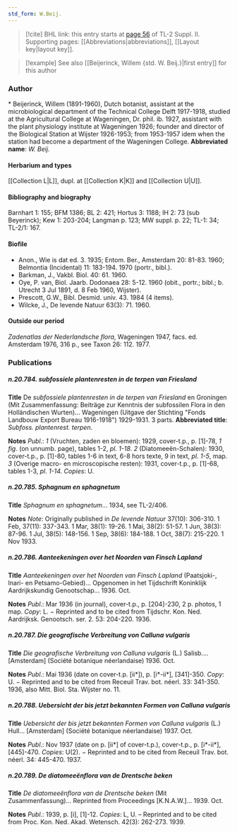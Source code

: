 ```yaml
---
std_form: W.Beij.
---
```


> [!cite] BHL link: this entry starts at [page 56](https://www.biodiversitylibrary.org/page/33265253) of TL-2 Suppl. II.
> Supporting pages: [[Abbreviations|abbreviations]], [[Layout key|layout key]].

> [!example] See also [[Beijerinck, Willem {std. W. Beij.}|first entry]] for this author

### Author

\* Beijerinck, Willem (1891-1960), Dutch botanist, assistant at the microbiological department of the Technical College Delft 1917-1918, studied at the Agricultural College at Wageningen, Dr. phil. ib. 1927, assistant with the plant physiology institute at Wageningen 1926; founder and director of the Biological Station at Wijster 1926-1953; from 1953-1957 idem when the station had become a department of the Wageningen College. 
**Abbreviated name**: *W. Beij.*

#### Herbarium and types

[[Collection L|L]], dupl. at [[Collection K|K]] and [[Collection U|U]].

#### Bibliography and biography

Barnhart 1: 155; BFM 1386; BL 2: 421; Hortus 3: 1188; IH 2: 73 (sub Beyerinck); Kew 1: 203-204; Langman p. 123; MW suppl. p. 22; TL-1: 34; TL-2/1: 167.

#### Biofile

- Anon., Wie is dat ed. 3. 1935; Entom. Ber., Amsterdam 20: 81-83. 1960; Belmontia (Incidental) 11: 183-194. 1970 (portr., bibl.).
- Barkman, J., Vakbl. Biol. 40: 61. 1960.
- Oye, P. van, Biol. Jaarb. Dodonaea 28: 5-12. 1960 (obit., portr.; bibl.; b. Utrecht 3 Jul 1891, d. 8 Feb 1960, Wijster).
- Prescott, G.W., Bibl. Desmid. univ. 43. 1984 (4 items).
- Wilcke, J., De levende Natuur 63(3): 71. 1960.

#### Outside our period

*Zadenatlas der Nederlandsche flora*, Wageningen 1947, facs. ed. Amsterdam 1976, 316 p., see Taxon 26: 112. 1977.

### Publications

##### n.20.784. subfossiele plantenresten in de terpen van Friesland

**Title**
De *subfossiele plantenresten in de terpen van Friesland* en Groningen (Mit Zusammenfassung: Beiträge zur Kenntnis der subfossilen Flora in den Holländischen Wurten)... Wageningen (Uitgave der Stichting "Fonds Landbouw Export Bureau 1916-1918") 1929-1931. 3 parts.
**Abbreviated title**: *Subfoss. plantenrest. terpen*.

**Notes**
*Publ*.: *1* (Vruchten, zaden en bloemen): 1929, cover-t.p., p. \[1\]-78, *1 fig*. (on unnumb. page), tables 1-2, *pl. 1-18.*
*2* (Diatomeeën-Schalen): 1930, cover-t.p., p. \[1\]-80, tables 1-6 in text, 6-8 hors texte, 9 in text, *pl. 1-5*, map.
*3* (Overige macro- en microscopische resten): 1931, cover-t.p., p. \[1\]-68, tables 1-3, *pl. 1-14.*
*Copies*: U.

##### n.20.785. Sphagnum en sphagnetum

**Title**
*Sphagnum en sphagnetum*... 1934, see TL-2/406.

**Notes**
*Note*: Originally published in *De levende Natuur* 37(10): 306-310. 1 Feb, 37(11): 337-343. 1 Mar, 38(1): 19-26. 1 Mai, 38(2): 51-57. 1 Jun, 38(3): 87-96. 1 Jul, 38(5): 148-156. 1 Sep, 38(6): 184-188. 1 Oct, 38(7): 215-220. 1 Nov 1933.

##### n.20.786. Aanteekeningen over het Noorden van Finsch Lapland

**Title**
*Aanteekeningen over het Noorden van Finsch Lapland* (Paatsjoki-, Inari- en Petsamo-Gebied)... Opgenomen in het Tijdschrift Koninklijk Aardrijkskundig Genootschap... 1936. Oct.

**Notes**
*Publ*.: Mar 1936 (in journal), cover-t.p., p. \[204\]-230, 2 p. photos, 1 map. *Copy*: L. − Reprinted and to be cited from Tijdschr. Kon. Ned. Aardrijksk. Genootsch. ser. 2. 53: 204-220. 1936.

##### n.20.787. Die geografische Verbreitung von Calluna vulgaris

**Title**
*Die geografische Verbreitung von Calluna vulgaris* (L.) Salisb.... \[Amsterdam\] (Société botanique néerlandaise) 1936. Oct.

**Notes**
*Publ*.: Mai 1936 (date on cover-t.p. \[ii\*\]), p. \[i\*-ii\*\], \[341\]-350. *Copy*: U. − Reprinted and to be cited from Receuil Trav. bot. néerl. 33: 341-350. 1936, also Mitt. Biol. Sta. Wijster no. 11.

##### n.20.788. Uebersicht der bis jetzt bekannten Formen von Calluna vulgaris

**Title**
*Uebersicht der bis jetzt bekannten Formen von Calluna vulgaris* (L.) Hull... \[Amsterdam\] (Société botanique néerlandaise) 1937. Oct.

**Notes**
*Publ*.: Nov 1937 (date on p. \[ii\*\] of cover-t.p.), cover-t.p., p. \[i\*-ii\*\], \[445\]-470. *Copies*: U(2). − Reprinted and to be cited from Receuil Trav. bot. néerl. 34: 445-470. 1937.

##### n.20.789. De diatomeeënflora van de Drentsche beken

**Title**
*De diatomeeënflora van de Drentsche beken* (Mit Zusammenfassung)... Reprinted from Proceedings \[K.N.A.W.\]... 1939. Oct.

**Notes**
*Publ*.: 1939, p. \[i\], \[1\]-12. *Copies*: L, U. – Reprinted and to be cited from Proc. Kon. Ned. Akad. Wetensch. 42(3): 262-273. 1939.

